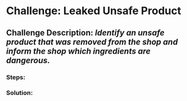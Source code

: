 # Challenge: Leaked Unsafe Product
## Challenge Description: *Identify an unsafe product that was removed from the shop and inform the shop which ingredients are dangerous.*

### Steps: 


### Solution:

